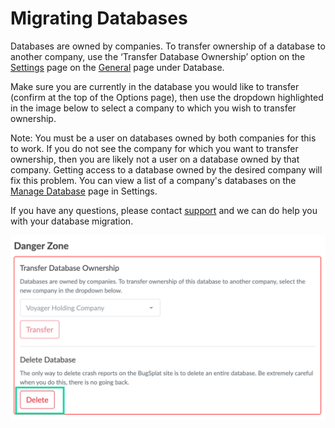 # Migrating Databases

Databases are owned by companies. To transfer ownership of a database to another company, use the ‘Transfer Database Ownership’ option on the [Settings](https://app.bugsplat.com/v2/settings/database?database) page on the [General](https://app.bugsplat.com/v2/settings/database?) page under Database.

Make sure you are currently in the database you would like to transfer (confirm at the top of the Options page), then use the dropdown highlighted in the image below to select a company to which you wish to transfer ownership.

Note: You must be a user on databases owned by both companies for this to work. If you do not see the company for which you want to transfer ownership, then you are likely not a user on a database owned by that company. Getting access to a database owned by the desired company will fix this problem. You can view a list of a company's databases on the [Manage Database](https://app.bugsplat.com/v2/settings/company/databases) page in Settings.

If you have any questions, please contact [support](mailto:support@bugsplat.com) and we can do help you with your database migration.

![](<../../.gitbook/assets/settings-delete-database (1).png>)
